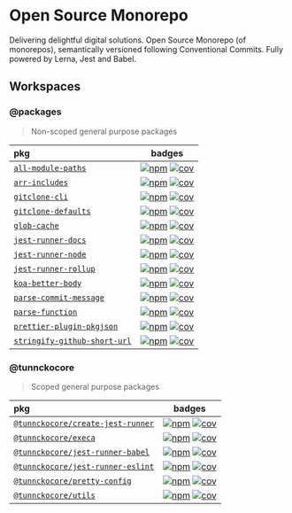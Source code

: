 # Open Source Monorepo

Delivering delightful digital solutions. Open Source Monorepo (of monorepos), semantically versioned following Conventional Commits. Fully powered by Lerna, Jest and Babel.
## Workspaces

### @packages

> Non-scoped general purpose packages

| pkg | badges |
| :--- | :---: |
| [`all-module-paths`](https://ghub.now.sh/all-module-paths) | [![npm][npm-6e0bb0fe0a-img]][npm-6e0bb0fe0a-url] [![cov][cov-6e0bb0fe0a-img]][cov-6e0bb0fe0a-url] |
| [`arr-includes`](https://ghub.now.sh/arr-includes) | [![npm][npm-2f3f114f7a-img]][npm-2f3f114f7a-url] [![cov][cov-2f3f114f7a-img]][cov-2f3f114f7a-url] |
| [`gitclone-cli`](https://ghub.now.sh/gitclone-cli) | [![npm][npm-dec4d0cc05-img]][npm-dec4d0cc05-url] [![cov][cov-dec4d0cc05-img]][cov-dec4d0cc05-url] |
| [`gitclone-defaults`](https://ghub.now.sh/gitclone-defaults) | [![npm][npm-cac2bd5e92-img]][npm-cac2bd5e92-url] [![cov][cov-cac2bd5e92-img]][cov-cac2bd5e92-url] |
| [`glob-cache`](https://ghub.now.sh/glob-cache) | [![npm][npm-9d6fa88185-img]][npm-9d6fa88185-url] [![cov][cov-9d6fa88185-img]][cov-9d6fa88185-url] |
| [`jest-runner-docs`](https://ghub.now.sh/jest-runner-docs) | [![npm][npm-bfbf73f3e5-img]][npm-bfbf73f3e5-url] [![cov][cov-bfbf73f3e5-img]][cov-bfbf73f3e5-url] |
| [`jest-runner-node`](https://ghub.now.sh/jest-runner-node) | [![npm][npm-13c18163b7-img]][npm-13c18163b7-url] [![cov][cov-13c18163b7-img]][cov-13c18163b7-url] |
| [`jest-runner-rollup`](https://ghub.now.sh/jest-runner-rollup) | [![npm][npm-cf87a4edb8-img]][npm-cf87a4edb8-url] [![cov][cov-cf87a4edb8-img]][cov-cf87a4edb8-url] |
| [`koa-better-body`](https://ghub.now.sh/koa-better-body) | [![npm][npm-e4f83c0c22-img]][npm-e4f83c0c22-url] [![cov][cov-e4f83c0c22-img]][cov-e4f83c0c22-url] |
| [`parse-commit-message`](https://ghub.now.sh/parse-commit-message) | [![npm][npm-c760c3945d-img]][npm-c760c3945d-url] [![cov][cov-c760c3945d-img]][cov-c760c3945d-url] |
| [`parse-function`](https://ghub.now.sh/parse-function) | [![npm][npm-a236619861-img]][npm-a236619861-url] [![cov][cov-a236619861-img]][cov-a236619861-url] |
| [`prettier-plugin-pkgjson`](https://ghub.now.sh/prettier-plugin-pkgjson) | [![npm][npm-07945251a6-img]][npm-07945251a6-url] [![cov][cov-07945251a6-img]][cov-07945251a6-url] |
| [`stringify-github-short-url`](https://ghub.now.sh/stringify-github-short-url) | [![npm][npm-3c6aafac3a-img]][npm-3c6aafac3a-url] [![cov][cov-3c6aafac3a-img]][cov-3c6aafac3a-url] |

### @tunnckocore

> Scoped general purpose packages

| pkg | badges |
| :--- | :---: |
| [`@tunnckocore/create-jest-runner`](https://ghub.now.sh/@tunnckocore/create-jest-runner) | [![npm][npm-76c512834b-img]][npm-76c512834b-url] [![cov][cov-76c512834b-img]][cov-76c512834b-url] |
| [`@tunnckocore/execa`](https://ghub.now.sh/@tunnckocore/execa) | [![npm][npm-0ee88d61eb-img]][npm-0ee88d61eb-url] [![cov][cov-0ee88d61eb-img]][cov-0ee88d61eb-url] |
| [`@tunnckocore/jest-runner-babel`](https://ghub.now.sh/@tunnckocore/jest-runner-babel) | [![npm][npm-66996266fb-img]][npm-66996266fb-url] [![cov][cov-66996266fb-img]][cov-66996266fb-url] |
| [`@tunnckocore/jest-runner-eslint`](https://ghub.now.sh/@tunnckocore/jest-runner-eslint) | [![npm][npm-c7106a6fc9-img]][npm-c7106a6fc9-url] [![cov][cov-c7106a6fc9-img]][cov-c7106a6fc9-url] |
| [`@tunnckocore/pretty-config`](https://ghub.now.sh/@tunnckocore/pretty-config) | [![npm][npm-9c57de05d6-img]][npm-9c57de05d6-url] [![cov][cov-9c57de05d6-img]][cov-9c57de05d6-url] |
| [`@tunnckocore/utils`](https://ghub.now.sh/@tunnckocore/utils) | [![npm][npm-2ee61b0213-img]][npm-2ee61b0213-url] [![cov][cov-2ee61b0213-img]][cov-2ee61b0213-url] |

[npm-6e0bb0fe0a-url]: https://www.npmjs.com/package/all-module-paths
  [npm-6e0bb0fe0a-img]: https://badgen.net/npm/v/all-module-paths?icon=npm
  [cov-6e0bb0fe0a-url]: https://www.npmjs.com/package/all-module-paths
  [cov-6e0bb0fe0a-img]: https://badgen.net/badge/coverage/95.35%25/99CC09?icon=codecov
[npm-2f3f114f7a-url]: https://www.npmjs.com/package/arr-includes
  [npm-2f3f114f7a-img]: https://badgen.net/npm/v/arr-includes?icon=npm
  [cov-2f3f114f7a-url]: https://www.npmjs.com/package/arr-includes
  [cov-2f3f114f7a-img]: https://badgen.net/badge/coverage/100%25/green?icon=codecov
[npm-dec4d0cc05-url]: https://www.npmjs.com/package/gitclone-cli
  [npm-dec4d0cc05-img]: https://badgen.net/npm/v/gitclone-cli?icon=npm
  [cov-dec4d0cc05-url]: https://www.npmjs.com/package/gitclone-cli
  [cov-dec4d0cc05-img]: https://badgen.net/badge/coverage/unknown/grey?icon=codecov
[npm-cac2bd5e92-url]: https://www.npmjs.com/package/gitclone-defaults
  [npm-cac2bd5e92-img]: https://badgen.net/npm/v/gitclone-defaults?icon=npm
  [cov-cac2bd5e92-url]: https://www.npmjs.com/package/gitclone-defaults
  [cov-cac2bd5e92-img]: https://badgen.net/badge/coverage/100%25/green?icon=codecov
[npm-9d6fa88185-url]: https://www.npmjs.com/package/glob-cache
  [npm-9d6fa88185-img]: https://badgen.net/npm/v/glob-cache?icon=npm
  [cov-9d6fa88185-url]: https://www.npmjs.com/package/glob-cache
  [cov-9d6fa88185-img]: https://badgen.net/badge/coverage/100%25/green?icon=codecov
[npm-bfbf73f3e5-url]: https://www.npmjs.com/package/jest-runner-docs
  [npm-bfbf73f3e5-img]: https://badgen.net/npm/v/jest-runner-docs?icon=npm
  [cov-bfbf73f3e5-url]: https://www.npmjs.com/package/jest-runner-docs
  [cov-bfbf73f3e5-img]: https://badgen.net/badge/coverage/6.87%25/red?icon=codecov
[npm-13c18163b7-url]: https://www.npmjs.com/package/jest-runner-node
  [npm-13c18163b7-img]: https://badgen.net/npm/v/jest-runner-node?icon=npm
  [cov-13c18163b7-url]: https://www.npmjs.com/package/jest-runner-node
  [cov-13c18163b7-img]: https://badgen.net/badge/coverage/100%25/green?icon=codecov
[npm-cf87a4edb8-url]: https://www.npmjs.com/package/jest-runner-rollup
  [npm-cf87a4edb8-img]: https://badgen.net/npm/v/jest-runner-rollup?icon=npm
  [cov-cf87a4edb8-url]: https://www.npmjs.com/package/jest-runner-rollup
  [cov-cf87a4edb8-img]: https://badgen.net/badge/coverage/6.18%25/red?icon=codecov
[npm-e4f83c0c22-url]: https://www.npmjs.com/package/koa-better-body
  [npm-e4f83c0c22-img]: https://badgen.net/npm/v/koa-better-body?icon=npm
  [cov-e4f83c0c22-url]: https://www.npmjs.com/package/koa-better-body
  [cov-e4f83c0c22-img]: https://badgen.net/badge/coverage/95.56%25/99CC09?icon=codecov
[npm-c760c3945d-url]: https://www.npmjs.com/package/parse-commit-message
  [npm-c760c3945d-img]: https://badgen.net/npm/v/parse-commit-message?icon=npm
  [cov-c760c3945d-url]: https://www.npmjs.com/package/parse-commit-message
  [cov-c760c3945d-img]: https://badgen.net/badge/coverage/65.61%25/orange?icon=codecov
[npm-a236619861-url]: https://www.npmjs.com/package/parse-function
  [npm-a236619861-img]: https://badgen.net/npm/v/parse-function?icon=npm
  [cov-a236619861-url]: https://www.npmjs.com/package/parse-function
  [cov-a236619861-img]: https://badgen.net/badge/coverage/100%25/green?icon=codecov
[npm-07945251a6-url]: https://www.npmjs.com/package/prettier-plugin-pkgjson
  [npm-07945251a6-img]: https://badgen.net/npm/v/prettier-plugin-pkgjson?icon=npm
  [cov-07945251a6-url]: https://www.npmjs.com/package/prettier-plugin-pkgjson
  [cov-07945251a6-img]: https://badgen.net/badge/coverage/25%25/red?icon=codecov
[npm-3c6aafac3a-url]: https://www.npmjs.com/package/stringify-github-short-url
  [npm-3c6aafac3a-img]: https://badgen.net/npm/v/stringify-github-short-url?icon=npm
  [cov-3c6aafac3a-url]: https://www.npmjs.com/package/stringify-github-short-url
  [cov-3c6aafac3a-img]: https://badgen.net/badge/coverage/100%25/green?icon=codecov
[npm-76c512834b-url]: https://www.npmjs.com/package/@tunnckocore/create-jest-runner
  [npm-76c512834b-img]: https://badgen.net/npm/v/@tunnckocore/create-jest-runner?icon=npm
  [cov-76c512834b-url]: https://www.npmjs.com/package/@tunnckocore/create-jest-runner
  [cov-76c512834b-img]: https://badgen.net/badge/coverage/20.11%25/red?icon=codecov
[npm-0ee88d61eb-url]: https://www.npmjs.com/package/@tunnckocore/execa
  [npm-0ee88d61eb-img]: https://badgen.net/npm/v/@tunnckocore/execa?icon=npm
  [cov-0ee88d61eb-url]: https://www.npmjs.com/package/@tunnckocore/execa
  [cov-0ee88d61eb-img]: https://badgen.net/badge/coverage/86.01%25/99CC09?icon=codecov
[npm-66996266fb-url]: https://www.npmjs.com/package/@tunnckocore/jest-runner-babel
  [npm-66996266fb-img]: https://badgen.net/npm/v/@tunnckocore/jest-runner-babel?icon=npm
  [cov-66996266fb-url]: https://www.npmjs.com/package/@tunnckocore/jest-runner-babel
  [cov-66996266fb-img]: https://badgen.net/badge/coverage/8.93%25/red?icon=codecov
[npm-c7106a6fc9-url]: https://www.npmjs.com/package/@tunnckocore/jest-runner-eslint
  [npm-c7106a6fc9-img]: https://badgen.net/npm/v/@tunnckocore/jest-runner-eslint?icon=npm
  [cov-c7106a6fc9-url]: https://www.npmjs.com/package/@tunnckocore/jest-runner-eslint
  [cov-c7106a6fc9-img]: https://badgen.net/badge/coverage/11.29%25/red?icon=codecov
[npm-9c57de05d6-url]: https://www.npmjs.com/package/@tunnckocore/pretty-config
  [npm-9c57de05d6-img]: https://badgen.net/npm/v/@tunnckocore/pretty-config?icon=npm
  [cov-9c57de05d6-url]: https://www.npmjs.com/package/@tunnckocore/pretty-config
  [cov-9c57de05d6-img]: https://badgen.net/badge/coverage/6.25%25/red?icon=codecov
[npm-2ee61b0213-url]: https://www.npmjs.com/package/@tunnckocore/utils
  [npm-2ee61b0213-img]: https://badgen.net/npm/v/@tunnckocore/utils?icon=npm
  [cov-2ee61b0213-url]: https://www.npmjs.com/package/@tunnckocore/utils
  [cov-2ee61b0213-img]: https://badgen.net/badge/coverage/100%25/green?icon=codecov